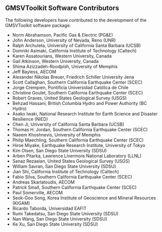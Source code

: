 ## GMSVToolkit Software Contributors

The following developers have contributed to the development of the GMSVToolkit software package.

* Norm Abrahamson, Pacific Gas & Electric (PG&E)
* John Anderson, University of Nevada, Reno (UNR)
* Ralph Archuleta, University of California Santa Barbara (UCSB)
* Domniki Asimaki, California Institute of Technology (Caltech)
* Karen Assatourians, Western University, Canada
* Gail Atkinson, Western University, Canada
* Shima Azizzadeh-Roodpish, University of Memphis
* Jeff Bayless, AECOM
* Alexander Nikolas Breuer, Friedrich Schiller University Jena
* Scott Callaghan, Southern California Earthquake Center (SCEC)
* Jorge Crempien, Pontificia Universidad Católica de Chile
* Christine Goulet, Southern California Earthquake Center (SCEC)
* Robert Graves, United States Geological Survey (USGS)
* Behzad Hassani, British Columbia Hydro and Power Authority (BC Hydro)
* Asako Iwaki, National Research Institute for Earth Science and Disaster Resilience (NIED)
* Chen Ji, University of California Santa Barbara (UCSB)
* Thomas H. Jordan, Southern California Earthquake Center (SCEC)
* Naeem Khoshnevis, University of Memphis
* Philip Maechling, Southern California Earthquake Center (SCEC)
* Hiroe Miyake, Earthquake Research Institute, University of Tokyo
* Kim Olsen, San Diego State University (SDSU)
* Arben Pitarka, Lawrence Livermore National Laboratory (LLNL)
* Sanaz Rezaeian, United States Geological Survey (USGS)
* William Savran, San Diego State University (SDSU)
* Jian Shi, California Institute of Technology (Caltech)
* Fabio Silva, Southern California Earthquake Center (SCEC)
* Andreas Skarlatoudis, AECOM
* Patrick Small, Southern California Earthquake Center (SCEC)
* Paul Somerville, AECOM
* Seok-Goo Song, Korea Institute of Geoscience and Mineral Resources (KIGAM)
* Ricardo Taborda, Universidad EAFIT
* Rumi Takedatsu, San Diego State University (SDSU)
* Nan Wang, San Diego State University (SDSU)
* Ke Xu, San Diego State University (SDSU)
